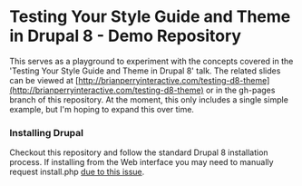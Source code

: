 # Testing Your Style Guide and Theme in Drupal 8 - Demo Repository

This serves as a playground to experiment with the concepts covered in the 'Testing Your Style Guide and Theme in Drupal 8' talk.  The related slides can be viewed at [http://brianperryinteractive.com/testing-d8-theme](http://brianperryinteractive.com/testing-d8-theme) or in the gh-pages branch of this repository.  At the moment, this only includes a single simple example, but I'm hoping to expand this over time.

### Installing Drupal

Checkout this repository and follow the standard Drupal 8 installation process.  If installing from the Web interface you may need to manually request install.php [due to this issue](https://www.drupal.org/node/728702).


